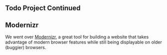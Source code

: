 ## Todo Project Continued

## Modernizr

We went over [Modernizr](http://modernizr.com), a great tool for building a website that takes advantage of modern browser features while still being displayable on older (buggier) browsers.

